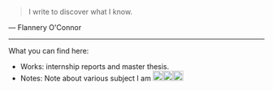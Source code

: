 >  I write to discover what I know.

— Flannery O'Connor

___
What you can find here:
- Works: internship reports and master thesis.
- Notes: Note about various subject I am 
<img src="https://content.linkedin.com/content/dam/me/business/en-us/amp/brand-site/v2/bg/LI-Bug.svg.original.svg" height="20px"></img><img src="https://github.githubassets.com/images/modules/logos_page/GitHub-Mark.png" height="20px"></img><img src="https://cdn.sstatic.net/Sites/stackoverflow/company/img/logos/so/so-icon.png?v=c78bd457575a" height="20px"></img>
<!--stackedit_data:
eyJoaXN0b3J5IjpbMTIzMzkwODcyLC01MjA4NjIzNTZdfQ==
-->